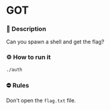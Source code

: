 # GOT

### 📄 Description
Can you spawn a shell and get the flag?

### ⚙ How to run it
```bash
./auth
```

### ⛔ Rules
Don't open the `flag.txt` file.
